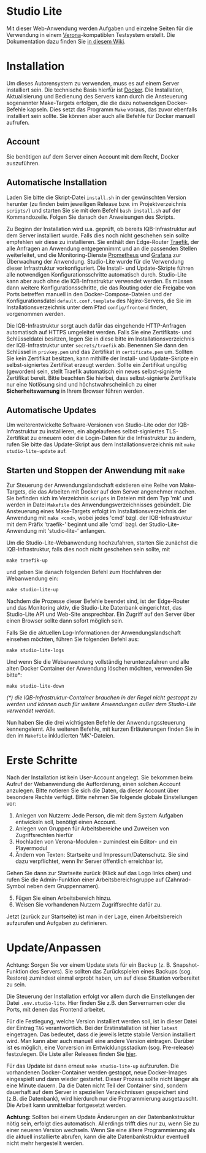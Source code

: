 # Studio Lite

Mit dieser Web-Anwendung werden Aufgaben und einzelne Seiten für die Verwendung in einem [Verona](https://verona-interfaces.github.io)-kompatiblen
Testsystem erstellt.
Die Dokumentation dazu finden Sie [in diesem Wiki](https://github.com/iqb-berlin/iqb-berlin.github.io/wiki).

# Installation
Um dieses Autorensystem zu verwenden, muss es auf einem Server installiert sein.
Die technische Basis hierfür ist [Docker](https://www.docker.com/).
Die Installation, Aktualisierung und Bedienung des Servers kann durch die Ansteuerung sogenannter Make-Targets erfolgen,
die die dazu notwendigen Docker-Befehle kapseln.
Dies setzt das Programm `Make` voraus, das zuvor ebenfalls installiert sein sollte.
Sie können aber auch alle Befehle für Docker manuell aufrufen.

## Account
Sie benötigen auf dem Server einen Account mit dem Recht, Docker auszuführen.

## Automatische Installation
Laden Sie bitte die Skript-Datei `install.sh` in der gewünschten Version herunter
(zu finden beim jeweiligen Release bzw. im Projektverzeichnis `scripts/`) und
starten Sie sie mit dem Befehl `bash install.sh` auf der Kommandozeile.
Folgen Sie danach den Anweisungen des Skripts.

Zu Beginn der Installation wird u.a. geprüft, ob bereits IQB-Infrastruktur auf dem Server installiert wurde.
Falls dies noch nicht geschehen sein sollte empfehlen wir diese zu installieren. Sie enthält den Edge-Router
[Traefik](https://traefik.io/), der alle Anfragen an Anwendung entgegennimmt und an die passenden Stellen weiterleitet,
und die Monitoring-Dienste [Prometheus](https://prometheus.io/) und [Grafana](https://grafana.com/) zur Überwachung der
Anwendung.
Studio-Lite wurde für die Verwendung dieser Infrastruktur vorkonfiguriert. Die Install- und Update-Skripte führen alle
notwendigen Konfigurationsschritte automatisch durch.
Studio-Lite kann aber auch ohne die IQB-Infrastruktur verwendet werden. Es müssen dann weitere Konfigurationsschritte,
die das Routing oder die Freigabe von Ports betreffen manuell in den Docker-Compose-Dateien und der Konfigurationsdatei
`default.conf.template` des Nginx-Servers, die Sie im Installationsverzeichnis unter dem Pfad `config/frontend` finden,
vorgenommen werden.

Die IQB-Infrastruktur sorgt auch dafür das eingehende HTTP-Anfragen automatisch auf HTTPS umgeleitet werden.
Falls Sie eine Zertifikats- und Schlüsseldatei besitzen,
legen Sie in diese bitte im Installationsverzeichnis der IQB-Infrastruktur unter `secrets/traefik` ab.
Benennen Sie dann den Schlüssel in `privkey.pem` und das Zertifikat in `certificate.pem` um.
Sollten Sie kein Zertifikat besitzen, kann mithilfe der Install- und Update-Skripte ein selbst-signiertes Zertifikat
erzeugt werden.
Sollte ein Zertifikat ungültig (geworden) sein, stellt Traefik automatisch ein neues selbst-signierte Zertifikat bereit.
Bitte beachten Sie hierbei, dass selbst-signierte Zertifikate nur eine Notlösung sind und höchstwahrscheinlich zu einer
**Sicherheitswarnung** in Ihrem Browser führen werden.

## Automatische Updates
Um weiterentwickelte Software-Versionen von Studio-Lite oder der IQB-Infrastruktur zu installieren,
ein abgelaufenes selbst-signiertes TLS-Zertifikat zu erneuern
oder die Login-Daten für die Infrastruktur zu ändern,
rufen Sie bitte das Update-Skript aus dem Installationsverzeichnis mit `make studio-lite-update` auf.

## Starten und Stoppen der Anwendung mit  `make`
Zur Steuerung der Anwendungslandschaft existieren eine Reihe von Make-Targets,
die das Arbeiten mit Docker auf dem Server angenehmer machen.
Sie befinden sich im Verzeichnis `scripts` in Dateien mit dem Typ 'mk' und
werden in Datei `Makefile` des Anwendungsverzeichnisses gebündelt.
Die Ansteuerung eines Make-Targets erfolgt im Installationsverzeichnis der Anwendung mit `make <cmd>`,
wobei jedes 'cmd' bzgl. der IQB-Infrastruktur mit dem Präfix 'traefik-' beginnt und
alle 'cmd' bzgl. der Studio-Lite-Anwendung mit 'studio-lite-' anfangen.

Um die Studio-Lite-Webanwendung hochzufahren, starten Sie zunächst die IQB-Infrastruktur,
falls dies noch nicht geschehen sein sollte, mit
```
make traefik-up
```
und geben Sie danach folgenden Befehl zum Hochfahren der Webanwendung ein:
```
make studio-lite-up
```

Nachdem die Prozesse dieser Befehle beendet sind, ist der Edge-Router und das Monitoring aktiv, die Studio-Lite
Datenbank eingerichtet, das Studio-Lite API und Web-Site ansprechbar.
Ein Zugriff auf den Server über einen Browser sollte dann sofort möglich sein.

Falls Sie die aktuellen Log-Informationen der Anwendungslandschaft einsehen möchten,
führen Sie folgenden Befehl aus:
````
make studio-lite-logs
````

Und wenn Sie die Webanwendung vollständig herunterzufahren und alle alten Docker Container der Anwendung löschen möchten,
verwenden Sie bitte*:

````
make studio-lite-down
````
_(*) die IQB-Infrastruktur-Container brauchen in der Regel nicht gestoppt zu werden und können auch für weitere
Anwendungen außer dem Studio-Lite verwendet werden._

Nun haben Sie die drei wichtigsten Befehle der Anwendungssteuerung kennengelernt.
Alle weiteren Befehle, mit kurzen Erläuterungen finden Sie in den im `Makefile` inkludierten 'MK'-Dateien.

# Erste Schritte
Nach der Installation ist kein User-Account angelegt. Sie bekommen beim Aufruf der Webanwendung die Aufforderung,
einen solchen Account anzulegen.
Bitte notieren Sie sich die Daten, da dieser Account über besondere Rechte verfügt.
Bitte nehmen Sie folgende globale Einstellungen vor:

1. Anlegen von Nutzern: Jede Person, die mit dem System Aufgaben entwickeln soll, benötigt einen Account.
2. Anlegen von Gruppen für Arbeitsbereiche und Zuweisen von Zugriffsrechten hierfür
3. Hochladen von Verona-Modulen - zumindest ein Editor- und ein Playermodul
4. Ändern von Texten: Startseite und Impressum/Datenschutz.
Sie sind dazu verpflichtet, wenn Ihr Server öffentlich erreichbar ist.

Gehen Sie dann zur Startseite zurück (Klick auf das Logo links oben) und
rufen Sie die Admin-Funktion einer Arbeitsbereichsgruppe auf (Zahnrad-Symbol neben dem Gruppennamen).

5. Fügen Sie einen Arbeitsbereich hinzu.
6. Weisen Sie vorhandenen Nutzern Zugriffsrechte dafür zu.

Jetzt (zurück zur Startseite) ist man in der Lage, einen Arbeitsbereich aufzurufen und Aufgaben zu definieren.

# Update/Anpassen
Achtung: Sorgen Sie vor einem Update stets für ein Backup (z. B. Snapshot-Funktion des Servers).
Sie sollten das Zurückspielen eines Backups (sog. Restore) zumindest einmal erprobt haben,
um auf diese Situation vorbereitet zu sein.

Die Steuerung der Installation erfolgt vor allem durch die Einstellungen der Datei `.env.studio-lite`.
Hier finden Sie z.B. den Servernamen oder die Ports, mit denen das Frontend arbeitet.

Für die Festlegung, welche Version installiert werden soll, ist in dieser Datei der Eintrag `TAG` verantwortlich.
Bei der Erstinstallation ist hier `latest` eingetragen.
Das bedeutet, dass die jeweils letzte stabile Version installiert wird.
Man kann aber auch manuell eine andere Version eintragen.
Darüber ist es möglich, eine Vorversion im Entwicklungsstadium (sog. Pre-release) festzulegen.
Die Liste aller Releases finden Sie [hier](https://github.com/iqb-berlin/studio-lite/releases).

Für das Update ist dann erneut `make studio-lite-up` aufzurufen.
Die vorhandenen Docker-Container werden gestoppt,
neue Docker-Images eingespielt und dann wieder gestartet.
Dieser Prozess sollte nicht länger als eine Minute dauern.
Da die Daten nicht Teil der Container sind,
sondern dauerhaft auf dem Server in speziellen Verzeichnissen gespeichert sind (z.B. die Datenbank),
wird hierdurch nur die Programmierung ausgetauscht.
Die Arbeit kann unmittelbar fortgesetzt werden.

**Achtung:** Sollten bei einem Update Änderungen an der Datenbankstruktur nötig sein,
erfolgt dies automatisch.
Allerdings trifft dies nur zu, wenn Sie zu einer neueren Version wechseln.
Wenn Sie eine ältere Programmierung als die aktuell installierte abrufen,
kann die alte Datenbankstruktur eventuell nicht mehr hergestellt werden.
